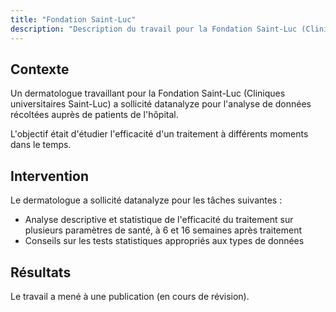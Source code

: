```yaml
---
title: "Fondation Saint-Luc"
description: "Description du travail pour la Fondation Saint-Luc (Cliniques universitaires Saint-Luc)"
---
```


## Contexte

Un dermatologue travaillant pour la Fondation Saint-Luc (Cliniques universitaires Saint-Luc) a sollicité datanalyze pour l'analyse de données récoltées auprès de patients de l'hôpital.

L'objectif était d'étudier l'efficacité d'un traitement à différents moments dans le temps.

## Intervention

Le dermatologue a sollicité datanalyze pour les tâches suivantes :

- Analyse descriptive et statistique de l'efficacité du traitement sur plusieurs paramètres de santé, à 6 et 16 semaines après traitement
- Conseils sur les tests statistiques appropriés aux types de données

## Résultats

Le travail a mené à une publication (en cours de révision).